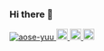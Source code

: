 ### Hi there 👋

<p align="left">
  <a href="https://github.com/aose-yuu/aose-yuu/">
    <img src="https://komarev.com/ghpvc/?username=aose-yuu" alt="aose-yuu" />
  </a>
  <a href="http://twitter.com/aose-yuu">
    <img height="20" src="https://img.shields.io/twitter/follow/aose-yuu?label=Twitter&logo=twitter&style=flat" />
  </a>
  <a href="https://github.com/aose-yuu">
    <img height="20" src="https://img.shields.io/github/followers/aose-yuu?label=follow&logo=github&style=flat" />
  </a>
  <a href="http://qiita.com/aose-yuu">
    <img height="20" src="https://qiita-badge.apiapi.app/s/aose-yuu/posts.svg" />
  </a>
</p>
